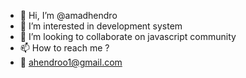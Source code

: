 - 👋 Hi, I’m @amadhendro
- 👀 I’m interested in development system
- 💞️ I’m looking to collaborate on javascript community
- 📫 How to reach me ? 
- 📧 ahendroo1@gmail.com

<!---
amadhendro/amadhendro is a ✨ special ✨ repository because its `README.md` (this file) appears on your GitHub profile.
You can click the Preview link to take a look at your changes.
--->
